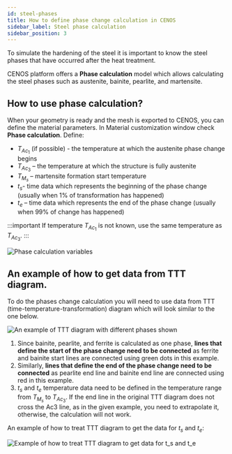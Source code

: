 ```yaml
---
id: steel-phases
title: How to define phase change calculation in CENOS
sidebar_label: Steel phase calculation
sidebar_position: 3
---
```


To simulate the hardening of the steel it is important to know the steel phases that have occurred after the heat treatment. 

CENOS platform offers a **Phase calculation** model which allows calculating the steel phases such as austenite, bainite, pearlite, and martensite.

## How to use phase calculation?

When your geometry is ready and the mesh is exported to CENOS, you can define the material parameters. In Material customization window check **Phase calculation**. Define:
- $T_{Ac_{1}}$ (if possible) - the temperature at which the austenite phase change begins
- $T_{Ac_{3}}$ – the temperature at which the structure is fully austenite
- $T_{M_{s}}$ – martensite formation start temperature
- $t_s$- time data which represents the beginning of the phase change (usually when 1% of transformation has happened)
- $t_e$ – time data which represents the end of the phase change (usually when 99% of change has happened)

:::important
If temperature $T_{Ac_{1}}$ is not known, use the same temperature as $T_{Ac_{3}}$.
:::

<p align="center">

![Phase calculation variables](assets/steel-phases/phase-calculation-1.png)

</p>

## An example of how to get data from TTT diagram.

To do the phases change calculation you will need to use data from TTT (time-temperature-transformation) diagram which will look similar to the one below.

![An example of TTT diagram with different phases shown](assets/steel-phases/phase-calculation-ttt.png)

1. Since bainite, pearlite, and ferrite is calculated as one phase, **lines that define the start of the phase change need to be connected** as ferrite and bainite start lines are connected using green dots in this example. 
2. Similarly, **lines that define the end of the phase change need to be connected** as pearlite end line and bainite end line are connected using red in this example.
3. $t_s$ and $t_e$ temperature data need to be defined in the temperature range from $T_{M_{s}}$ to $T_{Ac_{3}}$. If the end line in the original TTT diagram does not cross the Ac3 line, as in the given example, you need to extrapolate it, otherwise, the calculation will not work.

An example of how to treat TTT diagram to get the data for $t_s$ and $t_e$:

![Example of how to treat TTT diagram to get data for $t_s$ and $t_e$](assets/steel-phases/phase-calculation-ttt2.png)
